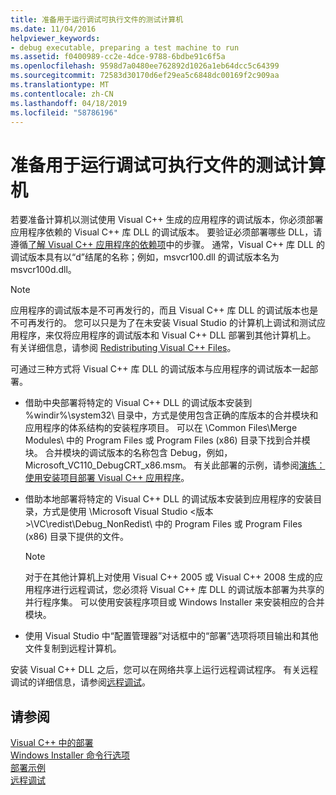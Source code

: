 ```yaml
---
title: 准备用于运行调试可执行文件的测试计算机
ms.date: 11/04/2016
helpviewer_keywords:
- debug executable, preparing a test machine to run
ms.assetid: f0400989-cc2e-4dce-9788-6bdbe91c6f5a
ms.openlocfilehash: 9598d7a0480ee762892d1026a1eb64dcc5c64399
ms.sourcegitcommit: 72583d30170d6ef29ea5c6848dc00169f2c909aa
ms.translationtype: MT
ms.contentlocale: zh-CN
ms.lasthandoff: 04/18/2019
ms.locfileid: "58786196"
---
```

# <a name="preparing-a-test-machine-to-run-a-debug-executable"></a>准备用于运行调试可执行文件的测试计算机

若要准备计算机以测试使用 Visual C++ 生成的应用程序的调试版本，你必须部署应用程序依赖的 Visual C++ 库 DLL 的调试版本。 要验证必须部署哪些 DLL，请遵循[了解 Visual C++ 应用程序的依赖项](understanding-the-dependencies-of-a-visual-cpp-application.md)中的步骤。 通常，Visual C++ 库 DLL 的调试版本具有以“d”结尾的名称；例如，msvcr100.dll 的调试版本名为 msvcr100d.dll。

> [!NOTE]
>  应用程序的调试版本是不可再发行的，而且 Visual C++ 库 DLL 的调试版本也是不可再发行的。 您可以只是为了在未安装 Visual Studio 的计算机上调试和测试应用程序，来仅将应用程序的调试版本和 Visual C++ DLL 部署到其他计算机上。 有关详细信息，请参阅 [Redistributing Visual C++ Files](redistributing-visual-cpp-files.md)。

可通过三种方式将 Visual C++ 库 DLL 的调试版本与应用程序的调试版本一起部署。

- 借助中央部署将特定的 Visual C++ DLL 的调试版本安装到 %windir%\system32\ 目录中，方式是使用包含正确的库版本的合并模块和应用程序的体系结构的安装程序项目。 可以在 \Common Files\Merge Modules\\ 中的 Program Files 或 Program Files (x86) 目录下找到合并模块。 合并模块的调试版本的名称包含 Debug，例如，Microsoft_VC110_DebugCRT_x86.msm。 有关此部署的示例，请参阅[演练：使用安装项目部署 Visual C++ 应用程序](walkthrough-deploying-a-visual-cpp-application-by-using-a-setup-project.md)。

- 借助本地部署将特定的 Visual C++ DLL 的调试版本安装到应用程序的安装目录，方式是使用 \Microsoft Visual Studio \<版本>\VC\redist\Debug_NonRedist\\ 中的 Program Files 或 Program Files (x86) 目录下提供的文件。

    > [!NOTE]
    >  对于在其他计算机上对使用 Visual C++ 2005 或 Visual C++ 2008 生成的应用程序进行远程调试，您必须将 Visual C++ 库 DLL 的调试版本部署为共享的并行程序集。 可以使用安装程序项目或 Windows Installer 来安装相应的合并模块。

- 使用 Visual Studio 中“配置管理器”对话框中的“部署”选项将项目输出和其他文件复制到远程计算机。

安装 Visual C++ DLL 之后，您可以在网络共享上运行远程调试程序。 有关远程调试的详细信息，请参阅[远程调试](/visualstudio/debugger/remote-debugging.md)。

## <a name="see-also"></a>请参阅

[Visual C++ 中的部署](deployment-in-visual-cpp.md)<br>
[Windows Installer 命令行选项](/windows/desktop/Msi/command-line-options)<br>
[部署示例](deployment-examples.md)<br>
[远程调试](/visualstudio/debugger/remote-debugging.md)
